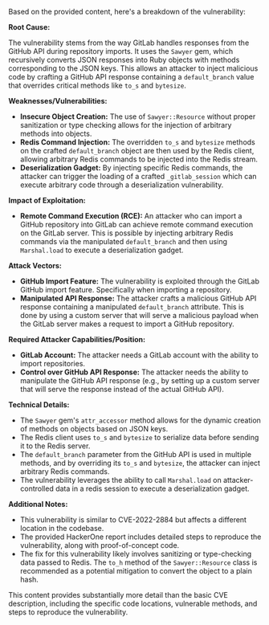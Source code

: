 Based on the provided content, here's a breakdown of the vulnerability:

**Root Cause:**

The vulnerability stems from the way GitLab handles responses from the GitHub API during repository imports. It uses the `Sawyer` gem, which recursively converts JSON responses into Ruby objects with methods corresponding to the JSON keys. This allows an attacker to inject malicious code by crafting a GitHub API response containing a `default_branch` value that overrides critical methods like `to_s` and `bytesize`.

**Weaknesses/Vulnerabilities:**

*   **Insecure Object Creation:** The use of `Sawyer::Resource` without proper sanitization or type checking allows for the injection of arbitrary methods into objects.
*   **Redis Command Injection:** The overridden `to_s` and `bytesize` methods on the crafted `default_branch` object are then used by the Redis client, allowing arbitrary Redis commands to be injected into the Redis stream.
*   **Deserialization Gadget:** By injecting specific Redis commands, the attacker can trigger the loading of a crafted `_gitlab_session` which can execute arbitrary code through a deserialization vulnerability.

**Impact of Exploitation:**

*   **Remote Command Execution (RCE):** An attacker who can import a GitHub repository into GitLab can achieve remote command execution on the GitLab server. This is possible by injecting arbitrary Redis commands via the manipulated `default_branch` and then using `Marshal.load` to execute a deserialization gadget.

**Attack Vectors:**

*   **GitHub Import Feature:** The vulnerability is exploited through the GitLab GitHub import feature. Specifically when importing a repository.
*   **Manipulated API Response:** The attacker crafts a malicious GitHub API response containing a manipulated `default_branch` attribute. This is done by using a custom server that will serve a malicious payload when the GitLab server makes a request to import a GitHub repository.

**Required Attacker Capabilities/Position:**

*   **GitLab Account:** The attacker needs a GitLab account with the ability to import repositories.
*   **Control over GitHub API Response:** The attacker needs the ability to manipulate the GitHub API response (e.g., by setting up a custom server that will serve the response instead of the actual GitHub API).

**Technical Details:**

*   The `Sawyer` gem's `attr_accessor` method allows for the dynamic creation of methods on objects based on JSON keys.
*   The Redis client uses `to_s` and `bytesize` to serialize data before sending it to the Redis server.
*   The `default_branch` parameter from the GitHub API is used in multiple methods, and by overriding its `to_s` and `bytesize`, the attacker can inject arbitrary Redis commands.
*   The vulnerability leverages the ability to call `Marshal.load` on attacker-controlled data in a redis session to execute a deserialization gadget.

**Additional Notes:**

*   This vulnerability is similar to CVE-2022-2884 but affects a different location in the codebase.
*   The provided HackerOne report includes detailed steps to reproduce the vulnerability, along with proof-of-concept code.
*   The fix for this vulnerability likely involves sanitizing or type-checking data passed to Redis. The `to_h` method of the `Sawyer::Resource` class is recommended as a potential mitigation to convert the object to a plain hash.

This content provides substantially more detail than the basic CVE description, including the specific code locations, vulnerable methods, and steps to reproduce the vulnerability.